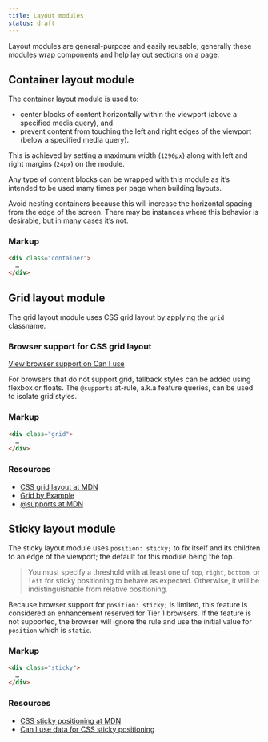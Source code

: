 ```yaml
---
title: Layout modules
status: draft
---
```


Layout modules are general-purpose and easily reusable; generally these modules wrap components and help lay out sections on a page.

## Container layout module

The container layout module is used to:
* center blocks of content horizontally within the viewport (above a specified media query), and
* prevent content from touching the left and right edges of the viewport (below a specified media query).

This is achieved by setting a maximum width (`1290px`) along with left and right margins (`24px`) on the module.

Any type of content blocks can be wrapped with this module as it’s intended to be used many times per page when building layouts.

Avoid nesting containers because this will increase the horizontal spacing from the edge of the screen. There may be instances where this behavior is desirable, but in many cases it’s not.

### Markup

```html
<div class="container">
  …
</div>
```

## Grid layout module

The grid layout module uses CSS grid layout by applying the `grid` classname.

### Browser support for CSS grid layout

[View browser support on Can I use](http://caniuse.com/#feat=css-grid)

For browsers that do not support grid, fallback styles can be added using flexbox or floats. The `@supports` at-rule, a.k.a feature queries, can be used to isolate grid styles.

### Markup

```html
<div class="grid">
  …
</div>
```

### Resources

* [CSS grid layout at MDN](https://developer.mozilla.org/en-US/docs/Web/CSS/CSS_Grid_Layout)
* [Grid by Example](https://gridbyexample.com/learn/)
* [@supports at MDN](https://developer.mozilla.org/en-US/docs/Web/CSS/@supports)

## Sticky layout module

The sticky layout module uses `position: sticky;` to fix itself and its children to an edge of the viewport; the default for this module being the top.

> You must specify a threshold with at least one of `top`, `right`, `bottom`, or `left` for sticky positioning to behave as expected. Otherwise, it will be indistinguishable from relative positioning.

Because browser support for `position: sticky;` is limited, this feature is considered an enhancement reserved for Tier 1 browsers. If the feature is not supported, the browser will ignore the rule and use the initial value for `position` which is `static`.

### Markup

```html
<div class="sticky">
  …
</div>
```

### Resources

* [CSS sticky positioning at MDN](https://developer.mozilla.org/en-US/docs/Web/CSS/position#Sticky_positioning)
* [Can I use data for CSS sticky positioning](http://caniuse.com/#feat=css-sticky)
